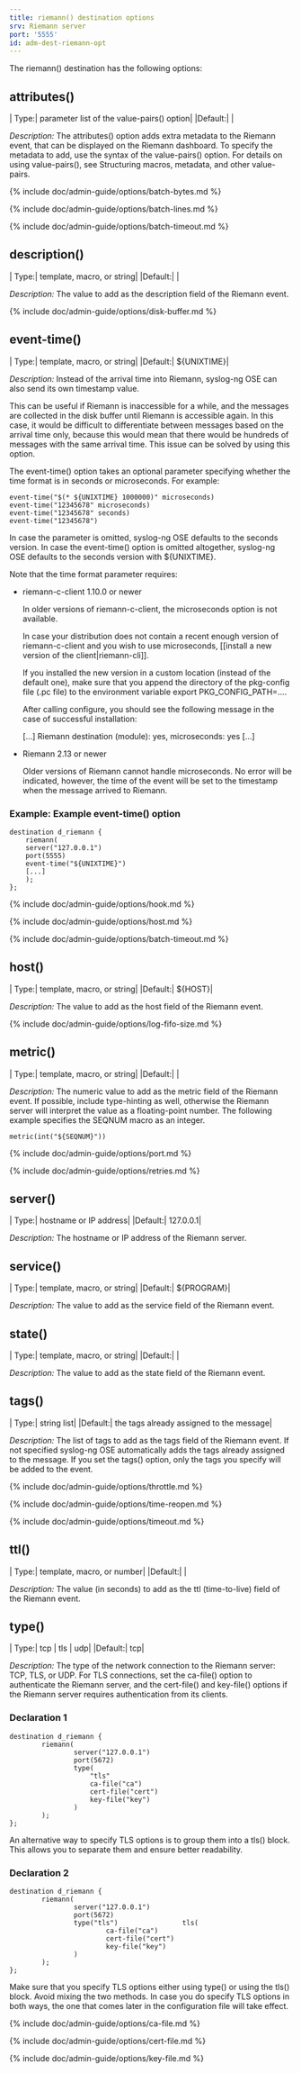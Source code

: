```yaml
---
title: riemann() destination options
srv: Riemann server
port: '5555'
id: adm-dest-riemann-opt
---
```


The riemann() destination has the following options:

## attributes()

|  Type:|      parameter list of the value-pairs() option|
  |Default:|   |

*Description:* The attributes() option adds extra metadata to the
Riemann event, that can be displayed on the Riemann dashboard. To
specify the metadata to add, use the syntax of the value-pairs() option.
For details on using value-pairs(), see
Structuring macros, metadata, and other value-pairs.

{% include doc/admin-guide/options/batch-bytes.md %}

{% include doc/admin-guide/options/batch-lines.md %}

{% include doc/admin-guide/options/batch-timeout.md %}

## description()

|  Type:|      template, macro, or string|
  |Default:|   |

*Description:* The value to add as the description field of the Riemann
event.

{% include doc/admin-guide/options/disk-buffer.md %}

## event-time()

|  Type:|      template, macro, or string|
  |Default:|   ${UNIXTIME}|

*Description:* Instead of the arrival time into Riemann, syslog-ng OSE
can also send its own timestamp value.

This can be useful if Riemann is inaccessible for a while, and the
messages are collected in the disk buffer until Riemann is accessible
again. In this case, it would be difficult to differentiate between
messages based on the arrival time only, because this would mean that
there would be hundreds of messages with the same arrival time. This
issue can be solved by using this option.

The event-time() option takes an optional parameter specifying whether
the time format is in seconds or microseconds. For example:

```config
event-time("$(* ${UNIXTIME} 1000000)" microseconds)
event-time("12345678" microseconds)
event-time("12345678" seconds)
event-time("12345678")
```

In case the parameter is omitted, syslog-ng OSE defaults to the seconds
version. In case the event-time() option is omitted altogether,
syslog-ng OSE defaults to the seconds version with ${UNIXTIME}.

Note that the time format parameter requires:

- riemann-c-client 1.10.0 or newer

    In older versions of riemann-c-client, the microseconds option is
    not available.

    In case your distribution does not contain a recent enough version
    of riemann-c-client and you wish to use microseconds,
	[[install a new version of the client|riemann-cli]].

    If you installed the new version in a custom location (instead of
    the default one), make sure that you append the directory of the
    pkg-config file (.pc file) to the environment variable export
    PKG_CONFIG_PATH=....

    After calling configure, you should see the following message in the
    case of successful installation:

    [...]
      Riemann destination (module): yes, microseconds: yes
    [...]

- Riemann 2.13 or newer

    Older versions of Riemann cannot handle microseconds. No error will
    be indicated, however, the time of the event will be set to the
    timestamp when the message arrived to Riemann.

### Example: Example event-time() option

```config
destination d_riemann {
    riemann(
    server("127.0.0.1")
    port(5555)
    event-time("${UNIXTIME}")
    [...]
    );
};
```

{% include doc/admin-guide/options/hook.md %}

{% include doc/admin-guide/options/host.md %}

{% include doc/admin-guide/options/batch-timeout.md %}

## host()

|  Type:|      template, macro, or string|
  |Default:|   ${HOST}|

*Description:* The value to add as the host field of the Riemann event.

{% include doc/admin-guide/options/log-fifo-size.md %}

## metric()

|  Type:|      template, macro, or string|
  |Default:|   |

*Description:* The numeric value to add as the metric field of the
Riemann event. If possible, include type-hinting as well, otherwise the
Riemann server will interpret the value as a floating-point number. The
following example specifies the SEQNUM macro as an integer.

```config
metric(int("${SEQNUM}"))
```

{% include doc/admin-guide/options/port.md %}

{% include doc/admin-guide/options/retries.md %}

## server()

|  Type:|      hostname or IP address|
  |Default:|   127.0.0.1|

*Description:* The hostname or IP address of the Riemann server.

## service()

|  Type:|      template, macro, or string|
  |Default:|   ${PROGRAM}|

*Description:* The value to add as the service field of the Riemann
event.

## state()

|  Type:|      template, macro, or string|
  |Default:|   |

*Description:* The value to add as the state field of the Riemann event.

## tags()

|  Type:|      string list|
  |Default:|   the tags already assigned to the message|

*Description:* The list of tags to add as the tags field of the Riemann
event. If not specified syslog-ng OSE automatically adds the tags
already assigned to the message. If you set the tags() option, only the
tags you specify will be added to the event.

{% include doc/admin-guide/options/throttle.md %}

{% include doc/admin-guide/options/time-reopen.md %}

{% include doc/admin-guide/options/timeout.md %}

## ttl()

|  Type:|      template, macro, or number|
  |Default:|   |

*Description:* The value (in seconds) to add as the ttl (time-to-live)
field of the Riemann event.

## type()

|  Type:|      tcp \| tls \| udp|
  |Default:|   tcp|

*Description:* The type of the network connection to the Riemann server:
TCP, TLS, or UDP. For TLS connections, set the ca-file() option to
authenticate the Riemann server, and the cert-file() and key-file()
options if the Riemann server requires authentication from its clients.

### Declaration 1

```config
destination d_riemann {
        riemann(
                server("127.0.0.1")
                port(5672)
                type(
                    "tls"
                    ca-file("ca")
                    cert-file("cert") 
                    key-file("key")
                )
        );
};
```

An alternative way to specify TLS options is to group them into a tls()
block. This allows you to separate them and ensure better readability.

### Declaration 2

```config
destination d_riemann {
        riemann(
                server("127.0.0.1")
                port(5672)
                type("tls")                tls(
                        ca-file("ca")
                        cert-file("cert") 
                        key-file("key")
                )
        );
};
```

Make sure that you specify TLS options either using type() or using the
tls() block. Avoid mixing the two methods. In case you do specify TLS
options in both ways, the one that comes later in the configuration file
will take effect.

{% include doc/admin-guide/options/ca-file.md %}

{% include doc/admin-guide/options/cert-file.md %}

{% include doc/admin-guide/options/key-file.md %}
